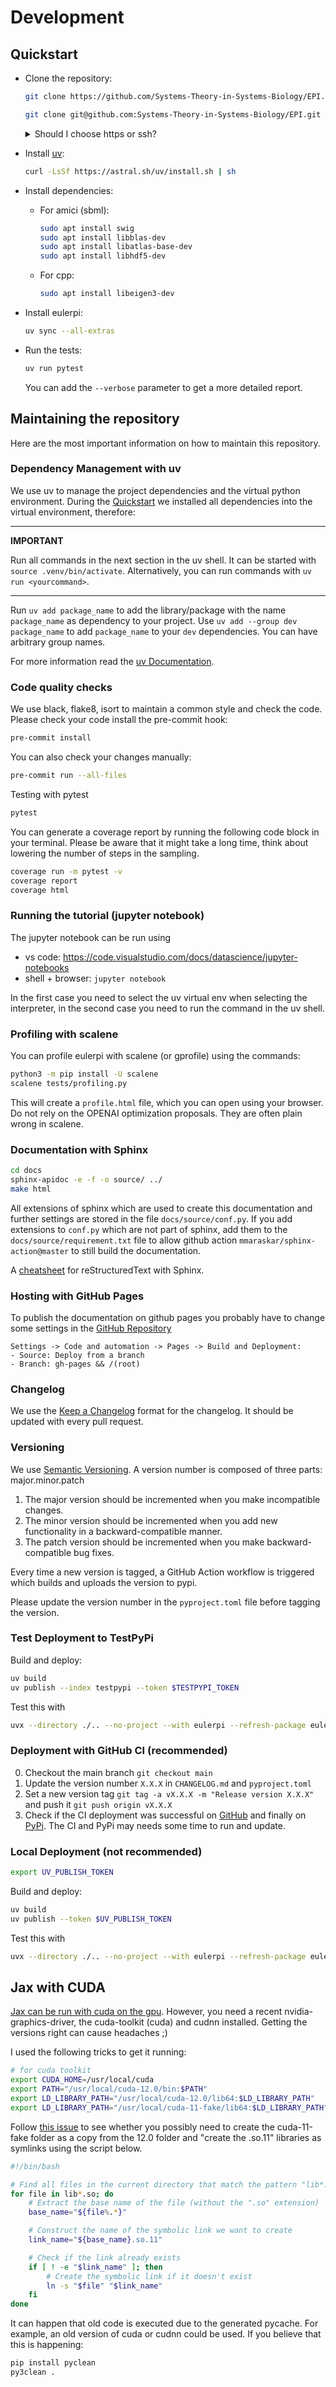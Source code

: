 # Development

## Quickstart

- Clone the repository:

  ```bash
  git clone https://github.com/Systems-Theory-in-Systems-Biology/EPI.git
  ```

  ```bash
  git clone git@github.com:Systems-Theory-in-Systems-Biology/EPI.git
  ```

  <details>
  <summary>Should I choose https or ssh?</summary>
  You can clone the repository over https or ssh. Use https if you only want to obtain the code. Use ssh if you are a registered as developer on the repository and want to push changes to the code base. If you want to contribute to the project but are not a registered developer, create a fork of the project first. In this case, you have to clone your fork, not this repository. </details>

- Install [uv](https://docs.astral.sh/uv/):
  
  ```bash
  curl -LsSf https://astral.sh/uv/install.sh | sh
  ```
  
- Install dependencies:
  
  - For amici (sbml):

    ```bash
    sudo apt install swig
    sudo apt install libblas-dev
    sudo apt install libatlas-base-dev
    sudo apt install libhdf5-dev
    ```
  
  - For cpp:

    ```bash
    sudo apt install libeigen3-dev
    ```

- Install eulerpi:

  ```bash
  uv sync --all-extras
  ```

- Run the tests:

  ```bash
  uv run pytest
  ```

  You can add the ```--verbose``` parameter to get a more detailed report.

## Maintaining the repository

Here are the most important information on how to maintain this repository.

### Dependency Management with uv

We use uv to manage the project dependencies and the virtual python environment. During the [Quickstart](#quickstart) we installed all dependencies into the virtual environment, therefore:

---
**IMPORTANT**

Run all commands in the next section in the uv shell. It can be started with `source .venv/bin/activate`. Alternatively, you can run commands with `uv run <yourcommand>`.

---

Run ```uv add package_name``` to add the library/package with the name ```package_name``` as dependency to your project. Use ```uv add --group dev package_name``` to add ```package_name``` to your ```dev``` dependencies. You can have arbitrary group names.
  
For more information read the [uv Documentation](https://docs.astral.sh/uv/concepts/projects/).

### Code quality checks

We use black, flake8, isort to maintain a common style and check the code. Please check your code install the pre-commit hook:

  ``` bash
  pre-commit install
  ```

  You can also check your changes manually:

  ``` bash
  pre-commit run --all-files
  ```

Testing with pytest

```bash
pytest
```

You can generate a coverage report by running the following code block in your terminal. Please be aware that it might take a long time, think about lowering the number of steps in the sampling.

```bash
coverage run -m pytest -v
coverage report
coverage html
```

### Running the tutorial (jupyter notebook)

The jupyter notebook can be run using

- vs code: https://code.visualstudio.com/docs/datascience/jupyter-notebooks
- shell + browser: `jupyter notebook`

In the first case you need to select the uv virtual env when selecting the interpreter, in the second case you need to run the command in the uv shell.

### Profiling with scalene

You can profile eulerpi with scalene (or gprofile) using the commands:

```bash
python3 -m pip install -U scalene
scalene tests/profiling.py
```

This will create a `profile.html` file, which you can open using your browser. Do not rely on the OPENAI optimization proposals. They are often plain wrong in scalene.

<!-- TODO: Add a docker development environment -->
<!-- - **Working with docker**:

  ```bash
  curl https://raw.githubusercontent.com/nektos/act/master/install.sh | sudo bash
  sudo service docker start
  sudo docker run hello-world
  sudo service docker stop
  ``` -->

### Documentation with Sphinx

``` bash
cd docs
sphinx-apidoc -e -f -o source/ ../
make html
```

All extensions of sphinx which are used to create this documentation and further settings are stored in the file `docs/source/conf.py`.
If you add extensions to `conf.py` which are not part of sphinx, add them to the `docs/source/requirement.txt` file to allow github action `mmaraskar/sphinx-action@master` to still build the documentation.

A [cheatsheet](https://docs.typo3.org/m/typo3/docs-how-to-document/main/en-us/WritingReST/CheatSheet.html) for reStructuredText with Sphinx.

### Hosting with GitHub Pages

To publish the documentation on github pages you probably have to change some settings in the [GitHub Repository](https://github.com/Systems-Theory-in-Systems-Biology/EPI)

``` text
Settings -> Code and automation -> Pages -> Build and Deployment:
- Source: Deploy from a branch
- Branch: gh-pages && /(root)
```

### Changelog

We use the [Keep a Changelog](https://keepachangelog.com/en/1.0.0/) format for the changelog. It should be updated with every pull request.

### Versioning

We use [Semantic Versioning](https://semver.org/). A version number is composed of three parts: major.minor.patch

1. The major version should be incremented when you make incompatible changes.
2. The minor version should be incremented when you add new functionality in a backward-compatible manner.
3. The patch version should be incremented when you make backward-compatible bug fixes.

Every time a new version is tagged, a GitHub Action workflow is triggered which builds and uploads the version to pypi.

Please update the version number in the `pyproject.toml` file before tagging the version.

### Test Deployment to TestPyPi

Build and deploy:

```bash
uv build
uv publish --index testpypi --token $TESTPYPI_TOKEN
```

Test this with

```bash
uvx --directory ./.. --no-project --with eulerpi --refresh-package eulerpi --index testpypi -- python -c "from importlib.metadata import version; import eulerpi; print(version('eulerpi')); print(eulerpi)"
```

### Deployment with GitHub CI (recommended)

0. Checkout the main branch `git checkout main`
1. Update the version number `X.X.X` in `CHANGELOG.md` and `pyproject.toml`
2. Set a new version tag `git tag -a vX.X.X -m "Release version X.X.X"` and push it `git push origin vX.X.X`
3. Check if the CI deployment was successful on [GitHub](https://github.com/Systems-Theory-in-Systems-Biology/EPI/actions/workflows/publish.yml) and finally on [PyPi](https://pypi.org/project/eulerpi/#history). The CI and PyPi may needs some time to run and update.

### Local Deployment (not recommended)

```bash
export UV_PUBLISH_TOKEN
```

Build and deploy:

```bash
uv build
uv publish --token $UV_PUBLISH_TOKEN
```

Test this with

```bash
uvx --directory ./.. --no-project --with eulerpi --refresh-package eulerpi -- python -c "from importlib.metadata import version; import eulerpi; print(version('eulerpi')); print(eulerpi)"
```

## Jax with CUDA

[Jax can be run with cuda on the gpu](https://github.com/google/jax#pip-installation-gpu-cuda). However, you need a recent nvidia-graphics-driver, the cuda-toolkit (cuda) and cudnn installed. Getting the versions right can cause headaches ;)

I used the following tricks to get it running:

```bash
# for cuda toolkit
export CUDA_HOME=/usr/local/cuda
export PATH="/usr/local/cuda-12.0/bin:$PATH"
export LD_LIBRARY_PATH="/usr/local/cuda-12.0/lib64:$LD_LIBRARY_PATH"
export LD_LIBRARY_PATH="/usr/local/cuda-11-fake/lib64:$LD_LIBRARY_PATH"
```

Follow [this issue](https://github.com/google/jax/issues/13637) to see whether you possibly need to create the cuda-11-fake folder as a copy from the 12.0 folder and "create the .so.11" libraries as symlinks using the script below.

```bash
#!/bin/bash

# Find all files in the current directory that match the pattern "lib*.so"
for file in lib*.so; do
    # Extract the base name of the file (without the ".so" extension)
    base_name="${file%.*}"

    # Construct the name of the symbolic link we want to create
    link_name="${base_name}.so.11"

    # Check if the link already exists
    if [ ! -e "$link_name" ]; then
        # Create the symbolic link if it doesn't exist
        ln -s "$file" "$link_name"
    fi
done
```

It can happen that old code is executed due to the generated pycache. For example, an old version of cuda or cudnn could be used. If you believe that this is happening:

```bash
pip install pyclean
py3clean .
```
